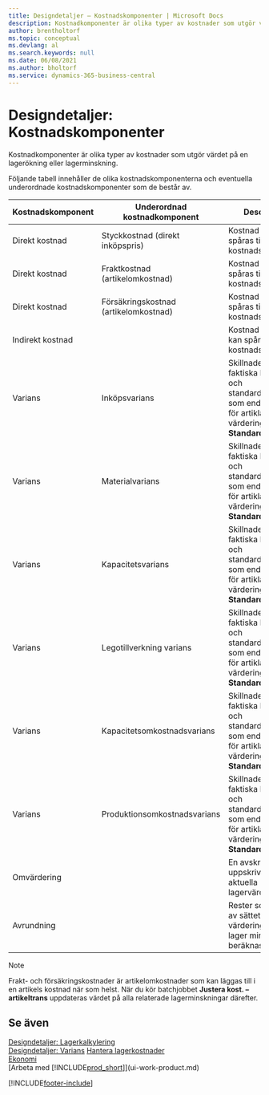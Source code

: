```yaml
---
title: Designdetaljer – Kostnadskomponenter | Microsoft Docs
description: Kostnadkomponenter är olika typer av kostnader som utgör värdet på en lagerökning eller lagerminskning.
author: brentholtorf
ms.topic: conceptual
ms.devlang: al
ms.search.keywords: null
ms.date: 06/08/2021
ms.author: bholtorf
ms.service: dynamics-365-business-central
---
```

# <a name="design-details-cost-components"></a>Designdetaljer: Kostnadskomponenter
Kostnadkomponenter är olika typer av kostnader som utgör värdet på en lagerökning eller lagerminskning.  

 Följande tabell innehåller de olika kostnadskomponenterna och eventuella underordnade kostnadskomponenter som de består av.  

|Kostnadskomponent|Underordnad kostnadkomponent|Description|  
|--------------------|--------------------------------|---------------------------------------|  
|Direkt kostnad|Styckkostnad (direkt inköpspris)|Kostnad som kan spåras till en kostnadsbärare.|  
|Direkt kostnad|Fraktkostnad (artikelomkostnad)|Kostnad som kan spåras till en kostnadsbärare.|  
|Direkt kostnad|Försäkringskostnad (artikelomkostnad)|Kostnad som kan spåras till en kostnadsbärare.|  
|Indirekt kostnad||Kostnad som inte kan spåras till en kostnadsbärare.|  
|Varians|Inköpsvarians|Skillnaden mellan faktiska kostnader och standardkostnader, som endast bokförs för artiklar med värderingsprincipen **Standard**.|  
|Varians|Materialvarians|Skillnaden mellan faktiska kostnader och standardkostnader, som endast bokförs för artiklar med värderingsprincipen **Standard**.|  
|Varians|Kapacitetsvarians|Skillnaden mellan faktiska kostnader och standardkostnader, som endast bokförs för artiklar med värderingsprincipen **Standard**.|  
|Varians|Legotillverkning varians|Skillnaden mellan faktiska kostnader och standardkostnader, som endast bokförs för artiklar med värderingsprincipen **Standard**.|  
|Varians|Kapacitetsomkostnadsvarians|Skillnaden mellan faktiska kostnader och standardkostnader, som endast bokförs för artiklar med värderingsprincipen **Standard**.|  
|Varians|Produktionsomkostnadsvarians|Skillnaden mellan faktiska kostnader och standardkostnader, som endast bokförs för artiklar med värderingsprincipen **Standard**.|  
|Omvärdering||En avskrivning eller uppskrivning av det aktuella lagervärdet.|  
|Avrundning||Rester som orsakas av sättet som värderingen av lager minskar beräknas.|  

> [!NOTE]  
>  Frakt- och försäkringskostnader är artikelomkostnader som kan läggas till i en artikels kostnad när som helst. När du kör batchjobbet **Justera kost. – artikeltrans** uppdateras värdet på alla relaterade lagerminskningar därefter.  

## <a name="see-also"></a>Se även
 [Designdetaljer: Lagerkalkylering](design-details-inventory-costing.md)   
 [Designdetaljer: Varians](design-details-variance.md) [Hantera lagerkostnader](finance-manage-inventory-costs.md)  
 [Ekonomi](finance.md)  
 [Arbeta med [!INCLUDE[prod_short](includes/prod_short.md)]](ui-work-product.md)  


[!INCLUDE[footer-include](includes/footer-banner.md)]
